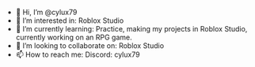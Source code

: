 - 👋 Hi, I’m @cylux79
- 👀 I’m interested in: Roblox Studio
- 🌱 I’m currently learning: Practice, making my projects in Roblox Studio, currently working on an RPG game.
- 💞️ I’m looking to collaborate on: Roblox Studio
- 📫 How to reach me: Discord: cylux79

<!---
cylux79/cylux79 is a ✨ special ✨ repository because its `README.md` (this file) appears on your GitHub profile.
You can click the Preview link to take a look at your changes.
--->
